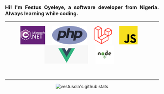 <h3 align="justify">
    Hi! I'm Festus Oyeleye, a software developer from Nigeria. Always learning while coding.
</h3>

---

<div align="center">
    <img height="60" width="auto" src="./assets/languages/c-sharp.png"></a>&nbsp;&nbsp; &nbsp;&nbsp;
    <img height="60" width="auto" src="./assets/languages/php.png"></a>&nbsp;&nbsp; &nbsp;&nbsp;
    <img height="60" width="auto" src="./assets/languages/laravel.png"></a>&nbsp;&nbsp; &nbsp;&nbsp;
    <img height="60" width="auto" src="./assets/languages/javascript.png"></a>&nbsp;&nbsp; &nbsp;&nbsp;
    <img height="60" width="auto" src="./assets/languages/vue.png"></a>&nbsp;&nbsp; &nbsp;&nbsp;
    <img height="60" width="auto" src="./assets/languages/nodejs.png"></a>&nbsp;&nbsp; &nbsp;&nbsp;
</div>
<br />
<br />

---

<div align='center'>

![vestusola's github stats](https://github-readme-stats.vercel.app/api?username=vestusola&show_icons=true)

</div>